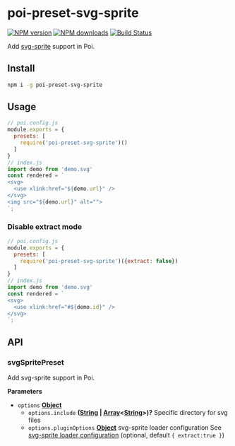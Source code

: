 # poi-preset-svg-sprite

[![NPM version](https://img.shields.io/npm/v/poi-preset-svg-sprite.svg?style=flat-square)](https://npmjs.com/package/poi-preset-svg-sprite)
[![NPM downloads](https://img.shields.io/npm/dm/poi-preset-svg-sprite.svg?style=flat-square)](https://npmjs.com/package/poi-preset-svg-sprite)
[![Build Status](https://img.shields.io/circleci/project/weirongxu/poi-preset-svg-sprite/master.svg?style=flat-square)](https://circleci.com/gh/weirongxu/poi-preset-svg-sprite)

Add [svg-sprite](https://github.com/kisenka/svg-sprite-loader) support in Poi.

## Install

```sh
npm i -g poi-preset-svg-sprite
```

## Usage

```javascript
// poi.config.js
module.exports = {
  presets: [
    require('poi-preset-svg-sprite')()
  ]
}
// index.js
import demo from 'demo.svg'
const rendered = `
<svg>
  <use xlink:href="${demo.url}" />
</svg>
<img src="${demo.url}" alt="">
`;
```

### Disable extract mode

```javascript
// poi.config.js
module.exports = {
  presets: [
    require('poi-preset-svg-sprite')({extract: false})
  ]
}
// index.js
import demo from 'demo.svg'
const rendered = `
<svg>
  <use xlink:href="#${demo.id}" />
</svg>
`;
```

## API

<!-- Generated by documentation.js. Update this documentation by updating the source code. -->

### svgSpritePreset

Add svg-sprite support in Poi.

**Parameters**

-   `options` **[Object](https://developer.mozilla.org/en-US/docs/Web/JavaScript/Reference/Global_Objects/Object)** 
    -   `options.include` **([String](https://developer.mozilla.org/en-US/docs/Web/JavaScript/Reference/Global_Objects/String) \| [Array](https://developer.mozilla.org/en-US/docs/Web/JavaScript/Reference/Global_Objects/Array)&lt;[String](https://developer.mozilla.org/en-US/docs/Web/JavaScript/Reference/Global_Objects/String)>)?** Specific directory for svg files
    -   `options.pluginOptions` **[Object](https://developer.mozilla.org/en-US/docs/Web/JavaScript/Reference/Global_Objects/Object)** svg-sprite loader configuration
        See [svg-sprite loader configuration](https://github.com/kisenka/svg-sprite-loader#configuration) (optional, default `{
        extract:true
        }`)
